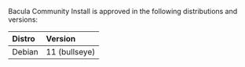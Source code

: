 Bacula Community Install is approved in the following distributions and versions:

| Distro | Version       |
| :---   | :---          |
| Debian | 11 (bullseye) | 

